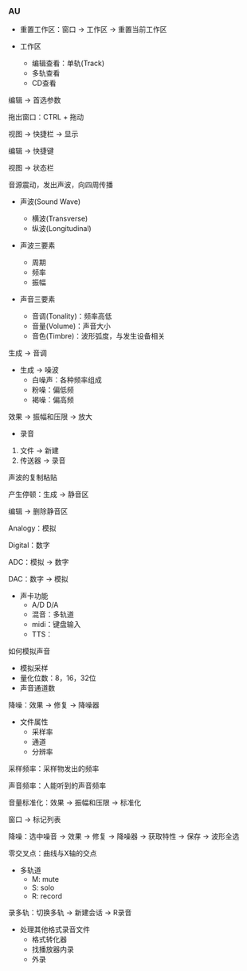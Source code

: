 ### AU

- 重置工作区：窗口 -> 工作区 -> 重置当前工作区

- 工作区
  - 编辑查看：单轨(Track)
  - 多轨查看
  - CD查看



编辑 -> 首选参数



拖出窗口：CTRL + 拖动



视图 -> 快捷栏 -> 显示



编辑 -> 快捷键



视图 -> 状态栏



音源震动，发出声波，向四周传播



- 声波(Sound Wave)
  - 横波(Transverse)
  - 纵波(Longitudinal)

- 声波三要素
  - 周期
  - 频率
  - 振幅

- 声音三要素
  - 音调(Tonality)：频率高低
  - 音量(Volume)：声音大小
  - 音色(Timbre)：波形弧度，与发生设备相关



生成 -> 音调



- 生成 -> 噪波
  - 白噪声：各种频率组成
  - 粉噪：偏低频
  - 褐噪：偏高频



效果 -> 振幅和压限  -> 放大



- 录音

1. 文件 -> 新建
2. 传送器 -> 录音



声波的复制粘贴



产生停顿：生成 -> 静音区



编辑 -> 删除静音区



Analogy：模拟

Digital：数字

ADC：模拟 -> 数字

DAC：数字 -> 模拟



- 声卡功能
  - A/D D/A
  - 混音：多轨道
  - midi：键盘输入
  - TTS：



如何模拟声音

- 模拟采样
- 量化位数：8，16，32位
- 声音通道数



降噪：效果 -> 修复 -> 降噪器



- 文件属性
  - 采样率
  - 通道
  - 分辨率



采样频率：采样物发出的频率

声音频率：人能听到的声音频率



音量标准化：效果 -> 振幅和压限 -> 标准化



窗口 -> 标记列表



降噪：选中噪音 -> 效果 -> 修复 -> 降噪器 -> 获取特性 -> 保存 -> 波形全选



零交叉点：曲线与X轴的交点



- 多轨道
  - M: mute
  - S: solo
  - R: record



录多轨：切换多轨 -> 新建会话 -> R录音



- 处理其他格式录音文件
  - 格式转化器
  - 找播放器内录
  - 外录

